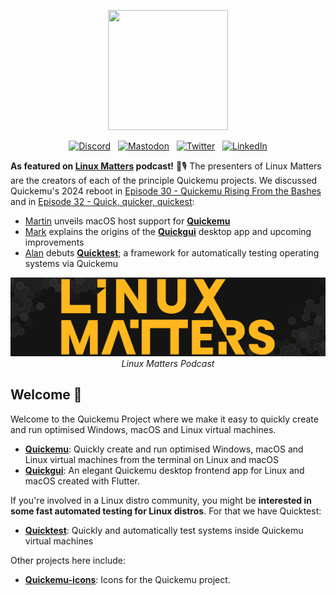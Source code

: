<p align="center">
  <a href="https://github.com/quickemu-project/quickemu"><img src="https://github.com/quickemu-project/quickemu-icons/blob/main/quickemu.png" width="192" height="192"></a>
</p>
<p align="center">
  &nbsp;<a href="https://wimpysworld.io/discord" target="_blank"><img alt="Discord" src="https://img.shields.io/discord/712850672223125565?style=for-the-badge&logo=discord&logoColor=%23ffffff&label=Discord&labelColor=%234253e8&color=%23e4e2e2"></a>&nbsp;
  &nbsp;<a href="https://fosstodon.org/@wimpy" target="_blank"><img alt="Mastodon" src="https://img.shields.io/badge/Mastodon-6468fa?style=for-the-badge&logo=mastodon&logoColor=%23ffffff"></a>&nbsp;
  &nbsp;<a href="https://twitter.com/m_wimpress" target="_blank"><img alt="Twitter" src="https://img.shields.io/badge/Twitter-303030?style=for-the-badge&logo=x&logoColor=%23ffffff"></a>&nbsp;
  &nbsp;<a href="https://linkedin.com/in/martinwimpress" target="_blank"><img alt="LinkedIn" src="https://img.shields.io/badge/LinkedIn-1667be?style=for-the-badge&logo=linkedin&logoColor=%23ffffff"></a>&nbsp;
</p>

**As featured on [Linux Matters](https://linuxmatters.sh) podcast!** 🐧🎙️ The presenters of Linux Matters are the creators of each of the principle Quickemu projects. We discussed Quickemu's 2024 reboot in [Episode 30 - Quickemu Rising From the Bashes](https://linuxmatters.sh/30) and in [Episode 32 - Quick, quicker, quickest](https://linuxmatters.sh/32):
- [Martin](https://github.com/flexiondotorg) unveils macOS host support for [**Quickemu**](https://github.com/quickemu-project/quickemu)
- [Mark](https://github.com/marxjohnson) explains the origins of the [**Quickgui**](https://github.com/quickemu-project/quickgui) desktop app and upcoming improvements
- [Alan](https://github.com/popey) debuts [**Quicktest**](https://github.com/quickemu-project/quicktest); a framework for automatically testing operating systems via Quickemu

<div align="center">
  <a href="https://linuxmatters.sh" target="_blank"><img src="https://github.com/wimpysworld/nix-config/raw/main/.github/screenshots/linuxmatters.png" alt="Linux Matters Podcast"/></a>
  <br />
  <em>Linux Matters Podcast</em>
</div>

## Welcome 👋

Welcome to the Quickemu Project where we make it easy to quickly create and run optimised Windows, macOS and Linux virtual machines.

- [**Quickemu**](https://github.com/quickemu-project/quickemu): Quickly create and run optimised Windows, macOS and Linux virtual machines from the terminal on Linux and macOS 
- [**Quickgui**](https://github.com/quickemu-project/quickgui): An elegant Quickemu desktop frontend app for Linux and macOS created with Flutter.

If you're involved in a Linux distro community, you might be **interested in some fast automated testing for Linux distros**. For that we have Quicktest:

- [**Quicktest**](https://github.com/quickemu-project/quicktest): Quickly and automatically test systems inside Quickemu virtual machines

Other projects here include:

- [**Quickemu-icons**](https://github.com/quickemu-project/quickemu-icons): Icons for the Quickemu project.
